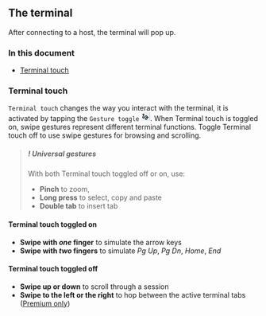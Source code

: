 ## The terminal

After connecting to a host, the terminal will pop up. 

### In this document
* [Terminal touch](#terminal-touch)

### Terminal touch
`Terminal touch` changes the way you interact with the terminal, it is activated by tapping the `Gesture toggle` ![Gesture toggle](../images/terminaltouch.png). When Terminal touch is toggled on, swipe gestures represent different terminal functions. Toggle Terminal touch off to use swipe gestures for browsing and scrolling.

> ##### ***!*** Universal gestures 
> With both Terminal touch toggled off or on, use:
> * **Pinch** to zoom, 
> * **Long press** to select, copy and paste 
> * **Double tab** to insert tab

#### Terminal touch toggled on
* **Swipe with *one* finger** to simulate the arrow keys
* **Swipe with *two* fingers** to simulate *Pg Up*, *Pg Dn*, *Home*, *End*

#### Terminal touch toggled off
* **Swipe up or down** to scroll through a session 
* **Swipe to the left or the right** to hop between the active terminal tabs ([Premium only](../general/subscriptions.md))


